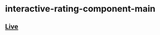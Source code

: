 # interactive-rating-component-main
## [Live](https://interactive-rating-component-main-nine.vercel.app/)
